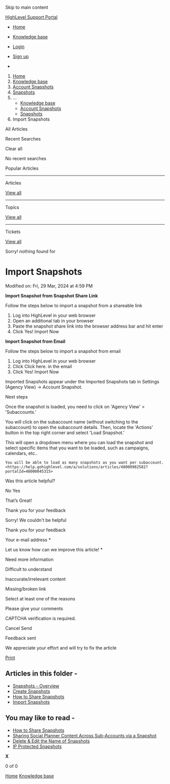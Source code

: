 Skip to main content

[ HighLevel Support Portal ](https://help.gohighlevel.com)

  * [ Home ](/support/home)
  * [ Knowledge base ](/support/solutions)

  * [Login](/support/login)
  * [Sign up](/support/signup)
  * 

  1. [Home](/support/home)
  2. [Knowledge base](/support/solutions)
  3. [Account Snapshots](/support/solutions/48000449593)
  4. [Snapshots](/support/solutions/folders/48000666032)
  5. ... 
     * [Knowledge base](/support/solutions)
     * [Account Snapshots](/support/solutions/48000449593)
     * [Snapshots](/support/solutions/folders/48000666032)
  6. Import Snapshots

All  Articles 

Recent Searches

Clear all

No recent searches

Popular Articles

* * *

Articles

[View all](/support/search/solutions)

* * *

Topics

[View all](/support/search/topics)

* * *

Tickets

[View all](/support/search/tickets)

Sorry! nothing found for   

# Import Snapshots

Modified on: Fri, 29 Mar, 2024 at 4:59 PM

**Import Snapshot from Snapshot Share Link**

Follow the steps below to import a snapshot from a shareable link

  1. Log into HighLevel in your web browser
  2. Open an additional tab in your browser
  3. Paste the snapshot share link into the browser address bar and hit enter
  4. Click Yes! Import Now

**Import Snapshot from Email**

Follow the steps below to import a snapshot from email

  1. Log into HighLevel in your web browser
  2. Click Click here. in the email
  3. Click Yes! Import Now

Imported Snapshots appear under the Imported Snapshots tab in Settings (Agency View) -> Account Snapshot.

Next steps 

Once the snapshot is loaded, you need to click on 'Agency View' > 'Subaccounts.'

You will click on the subaccount name (without switching to the subaccount) to open the subaccount details. Then, locate the 'Actions' button in the top right corner and select 'Load Snapshot.'

This will open a dropdown menu where you can load the snapshot and select specific items that you want to be loaded, such as campaigns, calendars, etc..

    You will be able to load as many snapshots as you want per subaccount.
    <https://help.gohighlevel.com/a/solutions/articles/48000982582?portalId=48000045315>

Was this article helpful?

No  Yes 

That’s Great!

Thank you for your feedback

Sorry! We couldn't be helpful

Thank you for your feedback

Your e-mail address *

Let us know how can we improve this article! *

Need more information 

Difficult to understand 

Inaccurate/irrelevant content 

Missing/broken link 

Select at least one of the reasons 

Please give your comments 

CAPTCHA verification is required. 

Cancel  Send 

Feedback sent

We appreciate your effort and will try to fix the article

[Print](javascript:print\(\))

## Articles in this folder -

  * [Snapshots - Overview](/support/solutions/articles/48000982511-snapshots-overview)
  * [Create Snapshots](/support/solutions/articles/48000982512-create-snapshots)
  * [How to Share Snapshots](/support/solutions/articles/48000982513-how-to-share-snapshots)
  * [Import Snapshots](/support/solutions/articles/48000982581-import-snapshots)

## You may like to read -

  * [How to Share Snapshots](/support/solutions/articles/48000982513-how-to-share-snapshots)
  * [Sharing Social Planner Content Across Sub-Accounts via a Snapshot](/support/solutions/articles/48001223768-sharing-social-planner-content-across-sub-accounts-via-a-snapshot)
  * [Delete & Edit the Name of Snapshots](/support/solutions/articles/48000982593-delete-edit-the-name-of-snapshots)
  * [IP Protected Snapshots](/support/solutions/articles/155000002852-ip-protected-snapshots)

**X**

0 of 0 []()

[Home](/support/home) [Knowledge base](/support/solutions)
